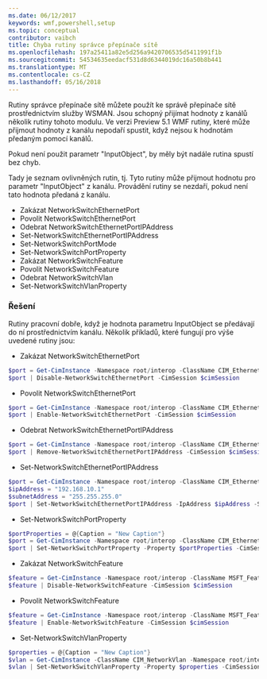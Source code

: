 ```yaml
---
ms.date: 06/12/2017
keywords: wmf,powershell,setup
ms.topic: conceptual
contributor: vaibch
title: Chyba rutiny správce přepínače sítě
ms.openlocfilehash: 197a25411a82e5d256a9420706535d5411991f1b
ms.sourcegitcommit: 54534635eedacf531d8d6344019dc16a50b8b441
ms.translationtype: MT
ms.contentlocale: cs-CZ
ms.lasthandoff: 05/16/2018
---
```

Rutiny správce přepínače sítě můžete použít ke správě přepínače sítě prostřednictvím služby WSMAN.
Jsou schopný přijímat hodnoty z kanálů několik rutiny tohoto modulu.
Ve verzi Preview 5.1 WMF rutiny, které může přijmout hodnoty z kanálu nepodaří spustit, když nejsou k hodnotám předaným pomocí kanálů.

Pokud není použit parametr "InputObject", by měly být nadále rutina spustí bez chyb.

Tady je seznam ovlivněných rutin, tj. Tyto rutiny může přijmout hodnotu pro parametr "InputObject" z kanálu.
Provádění rutiny se nezdaří, pokud není tato hodnota předaná z kanálu.

- Zakázat NetworkSwitchEthernetPort
- Povolit NetworkSwitchEthernetPort
- Odebrat NetworkSwitchEthernetPortIPAddress
- Set-NetworkSwitchEthernetPortIPAddress
- Set-NetworkSwitchPortMode
- Set-NetworkSwitchPortProperty
- Zakázat NetworkSwitchFeature
- Povolit NetworkSwitchFeature
- Odebrat NetworkSwitchVlan
- Set-NetworkSwitchVlanProperty

### <a name="resolution"></a>Řešení
Rutiny pracovní dobře, když je hodnota parametru InputObject se předávají do ní prostřednictvím kanálu. Několik příkladů, které fungují pro výše uvedené rutiny jsou:

- Zakázat NetworkSwitchEthernetPort
```powershell
$port = Get-CimInstance -Namespace root/interop -ClassName CIM_EthernetPort -CimSession $cimSession | Select-Object -First 1
$port | Disable-NetworkSwitchEthernetPort -CimSession $cimSession
```

- Povolit NetworkSwitchEthernetPort
```powershell
$port = Get-CimInstance -Namespace root/interop -ClassName CIM_EthernetPort -CimSession $cimSession | Select-Object -First 1
$port | Enable-NetworkSwitchEthernetPort -CimSession $cimSession
```

- Odebrat NetworkSwitchEthernetPortIPAddress
```powershell
$port = Get-CimInstance -Namespace root/interop -ClassName CIM_EthernetPort -CimSession $cimSession | Select-Object -First 1
$port | Remove-NetworkSwitchEthernetPortIPAddress -CimSession $cimSession
```

- Set-NetworkSwitchEthernetPortIPAddress
```powershell
$port = Get-CimInstance -Namespace root/interop -ClassName CIM_EthernetPort -CimSession $cimSession | Select-Object -First 1
$ipAddress = "192.168.10.1"
$subnetAddress = "255.255.255.0"
$port | Set-NetworkSwitchEthernetPortIPAddress -IpAddress $ipAddress -SubnetAddress $subnetAddress -CimSession $cimSession
```

- Set-NetworkSwitchPortProperty
```powershell
$portProperties = @{Caption = "New Caption"}
$port = Get-CimInstance -Namespace root/interop -ClassName CIM_EthernetPort -CimSession $cimSession | Select-Object -First 1
$port | Set-NetworkSwitchPortProperty -Property $portProperties -CimSession $cimSession
```

- Zakázat NetworkSwitchFeature
```powershell
$feature = Get-CimInstance -Namespace root/interop -ClassName MSFT_Feature -CimSession $cimSession | Select-Object -First 1
$feature | Disable-NetworkSwitchFeature -CimSession $cimSession
```

- Povolit NetworkSwitchFeature
```powershell
$feature = Get-CimInstance -Namespace root/interop -ClassName MSFT_Feature -CimSession $cimSession | Select-Object -First 1
$feature | Enable-NetworkSwitchFeature -CimSession $cimSession
```

- Set-NetworkSwitchVlanProperty
```powershell
$properties = @{Caption = "New Caption"}
$vlan = Get-CimInstance -ClassName CIM_NetworkVlan -Namespace root/interop -CimSession $cimSession | Select-Object -First 1
$vlan | Set-NetworkSwitchVlanProperty -Property $properties -CimSession $cimSession
```
